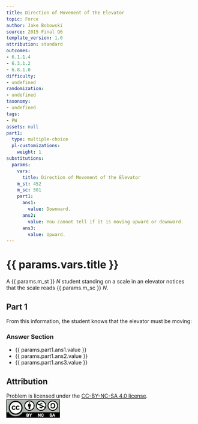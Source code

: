 ```yaml
---
title: Direction of Movement of the Elevator
topic: Force
author: Jake Bobowski
source: 2015 Final Q6
template_version: 1.0
attribution: standard
outcomes:
- 6.1.1.4
- 6.3.1.2
- 6.8.1.0
difficulty:
- undefined
randomization:
- undefined
taxonomy:
- undefined
tags:
- PW
assets: null
part1:
  type: multiple-choice
  pl-customizations:
    weight: 1
substitutions:
  params:
    vars:
      title: Direction of Movement of the Elevator
    m_st: 452
    m_sc: 501
    part1:
      ans1:
        value: Downward.
      ans2:
        value: You cannot tell if it is moving upward or downward.
      ans3:
        value: Upward.
---
```

# {{ params.vars.title }}
A {{ params.m_st }} $N$ student standing on a scale in an elevator notices that the scale reads {{ params.m_sc }} $N$.

## Part 1

From this information, the student knows that the elevator must be moving:

### Answer Section

- {{ params.part1.ans1.value }}
- {{ params.part1.ans2.value }}
- {{ params.part1.ans3.value }}

## Attribution

Problem is licensed under the [CC-BY-NC-SA 4.0 license](https://creativecommons.org/licenses/by-nc-sa/4.0/).<br> ![The Creative Commons 4.0 license requiring attribution-BY, non-commercial-NC, and share-alike-SA license.](https://raw.githubusercontent.com/firasm/bits/master/by-nc-sa.png)